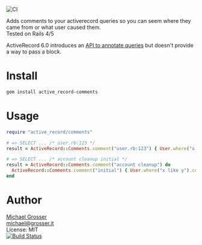 ![CI](https://github.com/grosser/active_record-comments/workflows/CI/badge.svg)

Adds comments to your activerecord queries so you can seem where they came from or what user caused them.<br/>
Tested on Rails 4/5

ActiveRecord 6.0 introduces an [API to annotate queries](https://api.rubyonrails.org/classes/ActiveRecord/QueryMethods.html#method-i-annotate) 
but doesn't provide a way to pass a block.

Install
=======

```bash
gem install active_record-comments
```

Usage
=====

```ruby
require "active_record/comments"

# => SELECT ... /* user.rb:123 */
result = ActiveRecord::Comments.comment("user.rb:123") { User.where("x like y").count }

# => SELECT ... /* account cleanup initial */
result = ActiveRecord::Comments.comment("account cleanup") do
  ActiveRecord::Comments.comment("initial") { User.where("x like y").count }
end
```

Author
======
[Michael Grosser](https://grosser.it)<br/>
michael@grosser.it<br/>
License: MIT<br/>
[![Build Status](https://travis-ci.org/grosser/active_record-comments.svg)](https://travis-ci.org/grosser/active_record-comments)
